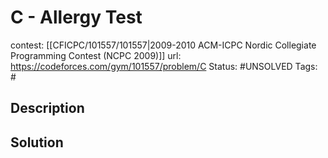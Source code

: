 # C - Allergy Test

contest: [[CFICPC/101557/101557|2009-2010 ACM-ICPC Nordic Collegiate Programming Contest (NCPC 2009)]]
url: https://codeforces.com/gym/101557/problem/C
Status: #UNSOLVED
Tags: #

## Description

## Solution

